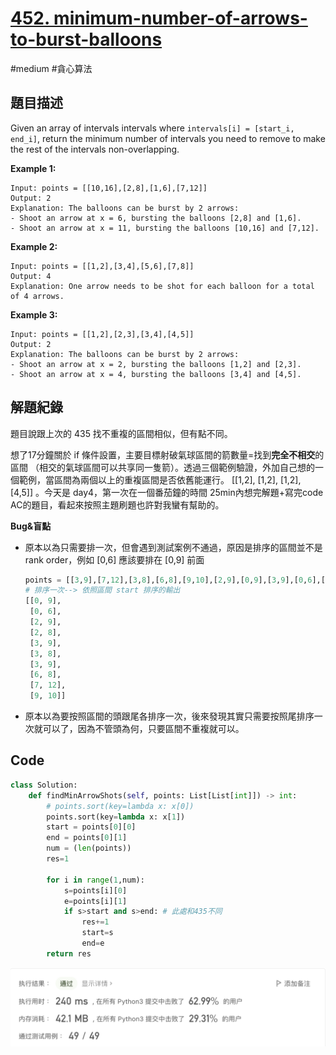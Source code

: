 # [452. minimum-number-of-arrows-to-burst-balloons]()

#medium #貪心算法



## 題目描述

Given an array of intervals intervals where `intervals[i] = [start_i, end_i]`, return the minimum number of intervals you need to remove to make the rest of the intervals non-overlapping.

**Example 1:**

```text
Input: points = [[10,16],[2,8],[1,6],[7,12]]
Output: 2
Explanation: The balloons can be burst by 2 arrows:
- Shoot an arrow at x = 6, bursting the balloons [2,8] and [1,6].
- Shoot an arrow at x = 11, bursting the balloons [10,16] and [7,12].
```

**Example 2:**

```
Input: points = [[1,2],[3,4],[5,6],[7,8]]
Output: 4
Explanation: One arrow needs to be shot for each balloon for a total of 4 arrows.
```

**Example 3:**

```
Input: points = [[1,2],[2,3],[3,4],[4,5]]
Output: 2
Explanation: The balloons can be burst by 2 arrows:
- Shoot an arrow at x = 2, bursting the balloons [1,2] and [2,3].
- Shoot an arrow at x = 4, bursting the balloons [3,4] and [4,5].
```



## 解題紀錄

題目說跟上次的 435 找不重複的區間相似，但有點不同。

想了17分鐘關於 if 條件設置，主要目標射破氣球區間的箭數量=找到**完全不相交**的區間 （相交的氣球區間可以共享同一隻箭）。透過三個範例驗證，外加自己想的一個範例，當區間為兩個以上的重複區間是否依舊能運行。 [[1,2], [1,2], [1,2], [4,5]] 。今天是 day4，第一次在一個番茄鐘的時間 25min內想完解題+寫完code AC的題目，看起來按照主題刷題也許對我蠻有幫助的。

**Bug&盲點**

* 原本以為只需要排一次，但會遇到測試案例不通過，原因是排序的區間並不是 rank order，例如 [0,6] 應該要排在 [0,9] 前面

  ```python
  points = [[3,9],[7,12],[3,8],[6,8],[9,10],[2,9],[0,9],[3,9],[0,6],[2,8]]
  # 排序一次--> 依照區間 start 排序的輸出
  [[0, 9],
   [0, 6],
   [2, 9],
   [2, 8],
   [3, 9],
   [3, 8],
   [3, 9],
   [6, 8],
   [7, 12],
   [9, 10]]
  ```

* 原本以為要按照區間的頭跟尾各排序一次，後來發現其實只需要按照尾排序一次就可以了，因為不管頭為何，只要區間不重複就可以。



## Code

```python
class Solution:
    def findMinArrowShots(self, points: List[List[int]]) -> int:
        # points.sort(key=lambda x: x[0])
        points.sort(key=lambda x: x[1])
        start = points[0][0]
        end = points[0][1]
        num = (len(points))
        res=1

        for i in range(1,num):
            s=points[i][0]
            e=points[i][1]
            if s>start and s>end: # 此處和435不同
                res+=1
                start=s
                end=e
        return res
```

![image-20230102110840566](https://github.com/youngmihuang/leetcode-python/blob/main/img/452.minimum-number-of-arrows-to-burst-balloons_ac.png)



